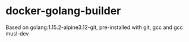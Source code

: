 # docker-golang-builder
Based on golang:1.15.2-alpine3.12-git, pre-installed with git, gcc and gcc musl-dev
